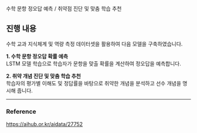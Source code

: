 수학 문항 정오답 예측 / 취약점 진단 및 맞춤 학습 추천 

## 진행 내용 
수학 교과 지식체계 및 역량 측정 데이터셋을 활용하여 다음 모델을 구축하였습니다.

**1. 수학 문항 정오답 확률 예측** <br/>
LSTM 모델 학습으로 학습자가 문항을 맞출 확률을 계산하여 정오답을 예측합니다. 

**2. 취약 개념 진단 및 맞춤 학습 추천** <br/>
학습자의 평가별 이해도 및 정답률을 바탕으로 취약한 개념을 분석하고 선수 개념을 명시해 줍니다. 

---
### Reference
https://aihub.or.kr/aidata/27752
